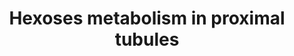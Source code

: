 ---
annotations:
- id: PW:0000002
  parent: classic metabolic pathway
  type: Pathway Ontology
  value: classic metabolic pathway
- id: PW:0000005
  parent: classic metabolic pathway
  type: Pathway Ontology
  value: carbohydrate metabolic pathway
- id: DOID:0014667
  parent: disease of metabolism
  type: Disease Ontology
  value: disease of metabolism
- id: DOID:0060158
  parent: disease of metabolism
  type: Disease Ontology
  value: acquired metabolic disease
- id: DOID:655
  parent: genetic disease
  type: Disease Ontology
  value: inherited metabolic disorder
- id: PW:0000025
  parent: classic metabolic pathway
  type: Pathway Ontology
  value: glycolysis/gluconeogenesis pathway
- id: CL:0002306
  parent: animal cell
  type: Cell Type Ontology
  value: epithelial cell of proximal tubule
authors:
- AgustinGV
- AlexanderPico
- MaintBot
- Khanspers
- DeSl
- Elisson nl
- Egonw
citedin:
- link: PMC8741773
  title: Enhanced glucose metabolism through activation of HIF-1α covers the energy
    demand in a rat embryonic heart primordium after heartbeat initiation (2022)
description: This pathways features carbohydrates metabolism in proximal tubules,
  and is ment to be used to visualize RNA chip expression data.
last-edited: 2019-12-04
organisms:
- Rattus norvegicus
redirect_from:
- /index.php/Pathway:WP3916
- /instance/WP3916
- /instance/WP3916_r123359
revision: r123359
schema-jsonld:
- '@context': https://schema.org/
  '@id': https://wikipathways.github.io/pathways/WP3916.html
  '@type': Dataset
  creator:
    '@type': Organization
    name: WikiPathways
  description: This pathways features carbohydrates metabolism in proximal tubules,
    and is ment to be used to visualize RNA chip expression data.
  keywords:
  - 1,3BP-Glycerate
  - 2P-Glycerate
  - 3P-Glycerate
  - Acetyl-CoA
  - Acly
  - Akr1b1
  - Aldoa
  - Aldob
  - Aldoc
  - Aspartate
  - Citrate
  - Cs
  - Dihydroxyacetone-P
  - Dlat
  - Dld
  - Eno1
  - Eno2
  - Eno3
  - Fbp1
  - Fructose
  - Fructose 6P
  - Fructose-1,6BP
  - Fructose-1-P
  - G6pc
  - Gapdh
  - Glucose
  - Glucose-6P
  - Glyceraldehyde 3P
  - Glyderaldehyde
  - Got1
  - Got2
  - Gpi
  - Hk1
  - Khk
  - Lactate
  - Ldha
  - Ldhb
  - Malate
  - Mdh1
  - Mdh2
  - Mpc1
  - Oxalacetate
  - P-enolpyruvate
  - Pc
  - Pck1
  - Pdha1
  - Pdha2
  - Pdhb
  - Pdhx
  - Pdk1
  - Pdk2
  - Pdk3
  - Pdk4
  - Pdp1
  - Pdp2
  - Pfkl
  - Pfkm
  - Pfkp
  - Pgam1
  - Pgam2
  - Pgk1
  - Pgk2
  - Pklr
  - Pkm
  - Pyruvate
  - Slc2a2
  - Slc2a5
  - Slc5a1
  - Slc5a10
  - Slc5a2
  - Slc5a9
  - Sorbitol
  - Sord
  - Tkfc
  - Tpi1
  - mpc2
  license: CC0
  name: Hexoses metabolism in proximal tubules
seo: CreativeWork
title: Hexoses metabolism in proximal tubules
wpid: WP3916
---